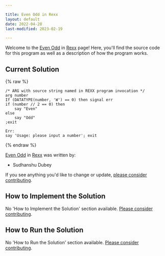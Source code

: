```yaml
---

title: Even Odd in Rexx
layout: default
date: 2022-04-28
last-modified: 2023-02-19

---
```


Welcome to the [Even Odd](https://sampleprograms.io/projects/even-odd) in [Rexx](https://sampleprograms.io/languages/rexx) page! Here, you'll find the source code for this program as well as a description of how the program works.

## Current Solution

{% raw %}

```rexx
/* ARG with source string named in REXX program invocation */
arg number
If (DATATYPE(number, 'W') == 0) then signal err
if (number // 2 == 0) then
	say "Even"
else
	say "Odd"
;exit

Err:
say 'Usage: please input a number'; exit
```

{% endraw %}

[Even Odd](https://sampleprograms.io/projects/even-odd) in [Rexx](https://sampleprograms.io/languages/rexx) was written by:

- Sudhanshu Dubey

If you see anything you'd like to change or update, [please consider contributing](https://github.com/TheRenegadeCoder/sample-programs).

## How to Implement the Solution

No 'How to Implement the Solution' section available. [Please consider contributing](https://github.com/TheRenegadeCoder/sample-programs-website).

## How to Run the Solution

No 'How to Run the Solution' section available. [Please consider contributing](https://github.com/TheRenegadeCoder/sample-programs-website).